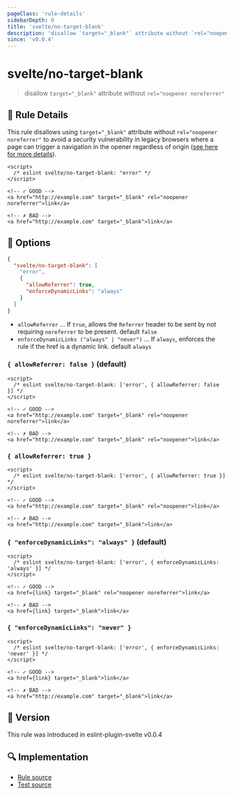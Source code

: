 ```yaml
---
pageClass: 'rule-details'
sidebarDepth: 0
title: 'svelte/no-target-blank'
description: 'disallow `target="_blank"` attribute without `rel="noopener noreferrer"`'
since: 'v0.0.4'
---
```


# svelte/no-target-blank

> disallow `target="_blank"` attribute without `rel="noopener noreferrer"`

## :book: Rule Details

This rule disallows using `target="_blank"` attribute without `rel="noopener noreferrer"` to avoid a security vulnerability in legacy browsers where a page can trigger a navigation in the opener regardless of origin ([see here for more details](https://mathiasbynens.github.io/rel-noopener/)).

<!--eslint-skip-->

```svelte
<script>
  /* eslint svelte/no-target-blank: "error" */
</script>

<!-- ✓ GOOD -->
<a href="http://example.com" target="_blank" rel="noopener noreferrer">link</a>

<!-- ✗ BAD -->
<a href="http://example.com" target="_blank">link</a>
```

## :wrench: Options

```json
{
  "svelte/no-target-blank": [
    "error",
    {
      "allowReferrer": true,
      "enforceDynamicLinks": "always"
    }
  ]
}
```

- `allowReferrer` ... If `true`, allows the `Referrer` header to be sent by not requiring `noreferrer` to be present. default `false`
- `enforceDynamicLinks ("always" | "never")` ... If `always`, enforces the rule if the href is a dynamic link. default `always`

### `{ allowReferrer: false }` (default)

<!--eslint-skip-->

```svelte
<script>
  /* eslint svelte/no-target-blank: ['error', { allowReferrer: false }] */
</script>

<!-- ✓ GOOD -->
<a href="http://example.com" target="_blank" rel="noopener noreferrer">link</a>

<!-- ✗ BAD -->
<a href="http://example.com" target="_blank" rel="noopener">link</a>
```

### `{ allowReferrer: true }`

<!--eslint-skip-->

```svelte
<script>
  /* eslint svelte/no-target-blank: ['error', { allowReferrer: true }] */
</script>

<!-- ✓ GOOD -->
<a href="http://example.com" target="_blank" rel="noopener">link</a>

<!-- ✗ BAD -->
<a href="http://example.com" target="_blank">link</a>
```

### `{ "enforceDynamicLinks": "always" }` (default)

<!--eslint-skip-->

```svelte
<script>
  /* eslint svelte/no-target-blank: ['error', { enforceDynamicLinks: 'always' }] */
</script>

<!-- ✓ GOOD -->
<a href={link} target="_blank" rel="noopener noreferrer">link</a>

<!-- ✗ BAD -->
<a href={link} target="_blank">link</a>
```

### `{ "enforceDynamicLinks": "never" }`

<!--eslint-skip-->

```svelte
<script>
  /* eslint svelte/no-target-blank: ['error', { enforceDynamicLinks: 'never' }] */
</script>

<!-- ✓ GOOD -->
<a href={link} target="_blank">link</a>

<!-- ✗ BAD -->
<a href="http://example.com" target="_blank">link</a>
```

## :rocket: Version

This rule was introduced in eslint-plugin-svelte v0.0.4

## :mag: Implementation

- [Rule source](https://github.com/sveltejs/eslint-plugin-svelte/blob/main/packages/eslint-plugin-svelte/src/rules/no-target-blank.ts)
- [Test source](https://github.com/sveltejs/eslint-plugin-svelte/blob/main/packages/eslint-plugin-svelte/tests/src/rules/no-target-blank.ts)
